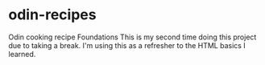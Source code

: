 # odin-recipes
Odin cooking recipe Foundations
This is my second time doing this project due to taking a break. I'm using this as a refresher to the HTML basics I learned.
